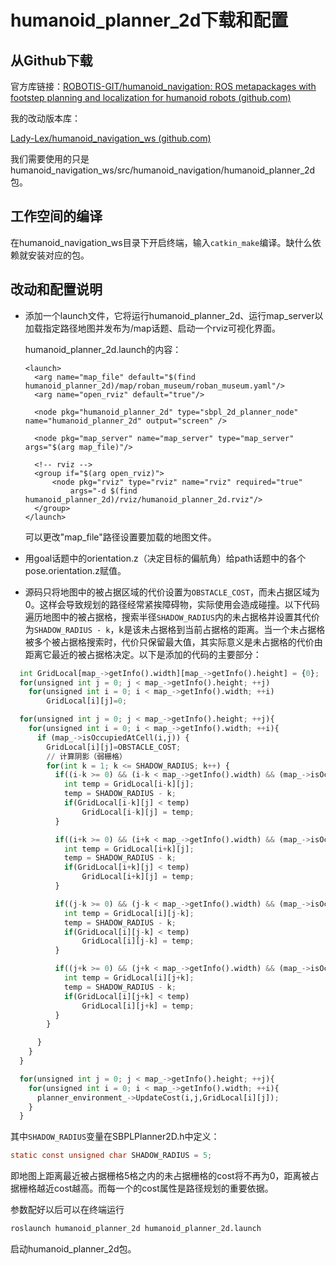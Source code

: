 # humanoid_planner_2d下载和配置

## 从Github下载

官方库链接：[ROBOTIS-GIT/humanoid_navigation: ROS metapackages with footstep planning and localization for humanoid robots (github.com)](https://github.com/ROBOTIS-GIT/humanoid_navigation)

我的改动版本库：

[Lady-Lex/humanoid_navigation_ws (github.com)](https://github.com/Lady-Lex/humanoid_navigation_ws)

我们需要使用的只是humanoid_navigation_ws/src/humanoid_navigation/humanoid_planner_2d包。

## 工作空间的编译

在humanoid_navigation_ws目录下开启终端，输入```catkin_make```编译。缺什么依赖就安装对应的包。

## 改动和配置说明

- 添加一个launch文件，它将运行humanoid_planner_2d、运行map_server以加载指定路径地图并发布为/map话题、启动一个rviz可视化界面。

  humanoid_planner_2d.launch的内容：

  ```
  <launch>
  	<arg name="map_file" default="$(find humanoid_planner_2d)/map/roban_museum/roban_museum.yaml"/>
  	<arg name="open_rviz" default="true"/>
  
  	<node pkg="humanoid_planner_2d" type="sbpl_2d_planner_node" name="humanoid_planner_2d" output="screen" />
  
  	<node pkg="map_server" name="map_server" type="map_server" args="$(arg map_file)"/>
  
  	<!-- rviz -->
  	<group if="$(arg open_rviz)"> 
  		<node pkg="rviz" type="rviz" name="rviz" required="true"
  			args="-d $(find humanoid_planner_2d)/rviz/humanoid_planner_2d.rviz"/>
  	</group>
  </launch>
  ```

  可以更改"map_file"路径设置要加载的地图文件。

- 用goal话题中的orientation.z（决定目标的偏航角）给path话题中的各个pose.orientation.z赋值。

- 源码只将地图中的被占据区域的代价设置为`OBSTACLE_COST`，而未占据区域为0。这样会导致规划的路径经常紧挨障碍物，实际使用会造成碰撞。以下代码遍历地图中的被占据格，搜索半径`SHADOW_RADIUS`内的未占据格并设置其代价为`SHADOW_RADIUS - k`，k是该未占据格到当前占据格的距离。当一个未占据格被多个被占据格搜索时，代价只保留最大值，其实际意义是未占据格的代价由距离它最近的被占据格决定。以下是添加的代码的主要部分：


```python
  int GridLocal[map_->getInfo().width][map_->getInfo().height] = {0};
  for(unsigned int j = 0; j < map_->getInfo().height; ++j)
    for(unsigned int i = 0; i < map_->getInfo().width; ++i)
        GridLocal[i][j]=0;

  for(unsigned int j = 0; j < map_->getInfo().height; ++j){
    for(unsigned int i = 0; i < map_->getInfo().width; ++i){
      if (map_->isOccupiedAtCell(i,j)) {
        GridLocal[i][j]=OBSTACLE_COST;
        // 计算阴影（弱栅格）
        for(int k = 1; k <= SHADOW_RADIUS; k++) {
          if((i-k >= 0) && (i-k < map_->getInfo().width) && (map_->isOccupiedAtCell(i-k,j))==false) {
            int temp = GridLocal[i-k][j];
            temp = SHADOW_RADIUS - k;
            if(GridLocal[i-k][j] < temp)
                GridLocal[i-k][j] = temp;
          }

          if((i+k >= 0) && (i+k < map_->getInfo().width) && (map_->isOccupiedAtCell(i+k,j))==false) {
            int temp = GridLocal[i+k][j];
            temp = SHADOW_RADIUS - k;
            if(GridLocal[i+k][j] < temp)
                GridLocal[i+k][j] = temp;
          }

          if((j-k >= 0) && (j-k < map_->getInfo().width) && (map_->isOccupiedAtCell(i,j-k))==false) {
            int temp = GridLocal[i][j-k];
            temp = SHADOW_RADIUS - k;
            if(GridLocal[i][j-k] < temp)
                GridLocal[i][j-k] = temp;
          }

          if((j+k >= 0) && (j+k < map_->getInfo().width) && (map_->isOccupiedAtCell(i,j+k))==false) {
            int temp = GridLocal[i][j+k];
            temp = SHADOW_RADIUS - k;
            if(GridLocal[i][j+k] < temp)
                GridLocal[i][j+k] = temp;
          }
        }

      }
    }
  }

  for(unsigned int j = 0; j < map_->getInfo().height; ++j){
    for(unsigned int i = 0; i < map_->getInfo().width; ++i){
      planner_environment_->UpdateCost(i,j,GridLocal[i][j]);
    }
  }
```

其中```SHADOW_RADIUS```变量在SBPLPlanner2D.h中定义：

```C
static const unsigned char SHADOW_RADIUS = 5;
```

即地图上距离最近被占据栅格5格之内的未占据栅格的cost将不再为0，距离被占据栅格越近cost越高。而每一个的cost属性是路径规划的重要依据。

参数配好以后可以在终端运行

```bash
roslaunch humanoid_planner_2d humanoid_planner_2d.launch
```

启动humanoid_planner_2d包。